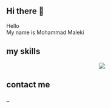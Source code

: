 ## Hi there 👋
<p>Hello <br> My name is Mohammad Maleki</p>

## my skills

<p align="center">
  <a href="https://skillicons.dev">
    <img src="https://skillicons.dev/icons?i=html,css,js,tailwind,bootstrap,cs,git" />
  </a>
</p>

## contact me

<a href="mailto:mohammad2007maleki@gmail.com">
        <img src="https://skillicons.dev/icons?i=gmail" alt="">
</a>

<a href="https://instagram.com/md86mi86">
        <img src="https://skillicons.dev/icons?i=instagram" alt="">
</a>

<a href="https://linkedin.com/in/md86mi86">
        <img src="https://skillicons.dev/icons?i=linkedin" alt="">
</a>
